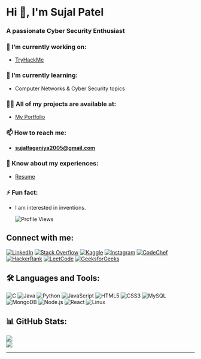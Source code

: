 # Hi 👋, I'm Sujal Patel
### A passionate Cyber Security Enthusiast 


### 🔭 I’m currently working on:
- [TryHackMe](https://tryhackme.com/p/sujalfaganiya200)

### 🌱 I’m currently learning:
- Computer Networks & Cyber Security topics

### 👨‍💻 All of my projects are available at:
- [My Portfolio](https://new-tech-cv.vercel.app/)

### 📫 How to reach me:
- **sujalfaganiya2005@gmail.com**

### 📄 Know about my experiences:
- [Resume](https://drive.google.com/file/d/1DNOjuOXaRIAcn6lRcOQemkFh6Csp_qoV/view?usp=sharing)

### ⚡ Fun fact:
- I am interested in inventions.

  ![Profile Views](https://komarev.com/ghpvc/?username=btwiamsujal&label=Profile%20views&color=0e75b6&style=flat)

## Connect with me:
[![LinkedIn](https://img.shields.io/badge/LinkedIn-0A66C2?style=for-the-badge&logo=linkedin&logoColor=white)](https://linkedin.com/in/sujal-patel-45b632266)
[![Stack Overflow](https://img.shields.io/badge/Stack%20Overflow-F58025?style=for-the-badge&logo=stack-overflow&logoColor=white)](https://stackoverflow.com/users/22262909)
[![Kaggle](https://img.shields.io/badge/Kaggle-20BEFF?style=for-the-badge&logo=kaggle&logoColor=white)](https://kaggle.com/sujalsnotebook)
[![Instagram](https://img.shields.io/badge/Instagram-E4405F?style=for-the-badge&logo=instagram&logoColor=white)](https://instagram.com/_sujxl_04)
[![CodeChef](https://img.shields.io/badge/CodeChef-5B4638?style=for-the-badge&logo=codechef&logoColor=white)](https://www.codechef.com/users/sujal_patel)
[![HackerRank](https://img.shields.io/badge/HackerRank-2EC866?style=for-the-badge&logo=hackerrank&logoColor=white)](https://www.hackerrank.com/sujalfaganiya201)
[![LeetCode](https://img.shields.io/badge/LeetCode-FFA116?style=for-the-badge&logo=leetcode&logoColor=white)](https://www.leetcode.com/include_me)
[![GeeksforGeeks](https://img.shields.io/badge/GeeksforGeeks-2F8D46?style=for-the-badge&logo=geeksforgeeks&logoColor=white)](https://auth.geeksforgeeks.org/user/sujalfagagtlp)

## 🛠 Languages and Tools:
![C](https://img.shields.io/badge/C-00599C?style=for-the-badge&logo=c&logoColor=white)
![Java](https://img.shields.io/badge/Java-007396?style=for-the-badge&logo=java&logoColor=white)
![Python](https://img.shields.io/badge/Python-3776AB?style=for-the-badge&logo=python&logoColor=white)
![JavaScript](https://img.shields.io/badge/JavaScript-F7DF1E?style=for-the-badge&logo=javascript&logoColor=black)
![HTML5](https://img.shields.io/badge/HTML5-E34F26?style=for-the-badge&logo=html5&logoColor=white)
![CSS3](https://img.shields.io/badge/CSS3-1572B6?style=for-the-badge&logo=css3&logoColor=white)
![MySQL](https://img.shields.io/badge/MySQL-4479A1?style=for-the-badge&logo=mysql&logoColor=white)
![MongoDB](https://img.shields.io/badge/MongoDB-4EA94B?style=for-the-badge&logo=mongodb&logoColor=white)
![Node.js](https://img.shields.io/badge/Node.js-43853D?style=for-the-badge&logo=node.js&logoColor=white)
![React](https://img.shields.io/badge/React-20232A?style=for-the-badge&logo=react&logoColor=61DAFB)
![Linux](https://img.shields.io/badge/Linux-FCC624?style=for-the-badge&logo=linux&logoColor=black)

## 📊 GitHub Stats:
![](https://github-readme-stats.vercel.app/api?username=btwiamsujal&theme=dark&hide_border=false&include_all_commits=false&count_private=false)<br/>
![](https://nirzak-streak-stats.vercel.app/?user=btwiamsujal&theme=dark&hide_border=false)<br/>

---


<!-- Proudly created with GPRM ( https://gprm.itsvg.in ) -->
